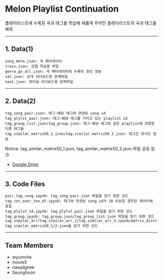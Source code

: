 # Melon Playlist Continuation

플레이리스트에 수록된 곡과 태그를 학습해 새롭게 주어진 플레이리스트의 곡과 태그를 예측

***
## 1. Data(1)

    song_meta.json: 곡 메타데이터
    train.json: 모델 학습용 파일
    genre_gn_all.json: 곡 메타데이터에 수록된 장르 정보
    val.json: 공개 리더보드용 문제파일
    test.json: 파이널 리더보드용 문제파일

***
## 2. Data(2)

    tag_song_pair.json: 태그:해당 태그와 연관된 song id
    tag_plylst_pair.json: 태그:해당 태그를 가지고 있는 playlist id
    tag_group_list.json/tag_group.json: 태그:해당 태그와 같은 playlist에 포함된 다른 태그들
    tag_similar_matrix50_1.json/tag_similar_matrix50_2.json: 태그간 유사도 정보
    
 Notice: tag_similar_matrix50_1.json, tag_similar_matrix50_2.json 파일 공유 링크
 - [Google Drive](https://drive.google.com/drive/folders/1lRCxpqWz7278C1nN5WeYCxSZrubDXu3n?usp=sharing)
 
 ***
## 3. Code Files
  
    pair_tag_song.ipynb: tag_song_pair.json 파일을 얻기 위한 코드
    tag_cnt_over_ten_df.ipynb: 태그와 연관된 song id가 10 이상일 경우만 데이터에 포함
    tag_plylst_id.ipynb: tag_plylst_pair.json 파일을 얻기 위한 코드
    tag_group.ipynb: tag_group.json/tag_group_list.json 파일을 얻기 위한 코드
    tag_similar_arr/tag_similar_arr_1/tag_similar_arr_3.ipynb/matrix_distribute_multiplication.ipynb: tag_similar_matrix50_1/2.json을 얻기 위한 코드

***
## Team Members
- wyuinche
- movie5
- rlawjdghek
- Seunghoon
  
